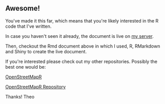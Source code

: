 Awesome!
-------------

You've made it this far, which means that you're likely interested in the R code that I've written.

In case you haven't seen it already, the document is live on [my server](http://address).

Then, checkout the Rmd document above in which I used, R, RMarkdown and Shiny to create the live document.

If you're interested please check out my other repositories.  Possibly the best one would be:

[OpenStreetMapR](http://greentheo.github.io/OpenStreetMapR/)

[OpenStreetMapR Repository](https://github.com/greentheo/OpenStreetMapR)

Thanks!
Theo

